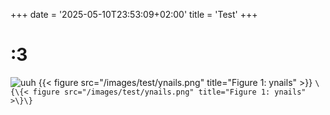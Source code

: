 +++
date = '2025-05-10T23:53:09+02:00'
title = 'Test'
+++

# :3

![uuh](/images/test/UuhCatGIF.gif)
{{< figure src="/images/test/ynails.png" title="Figure 1: ynails" >}}
`\{\{< figure src="/images/test/ynails.png" title="Figure 1: ynails" >\}\}`

